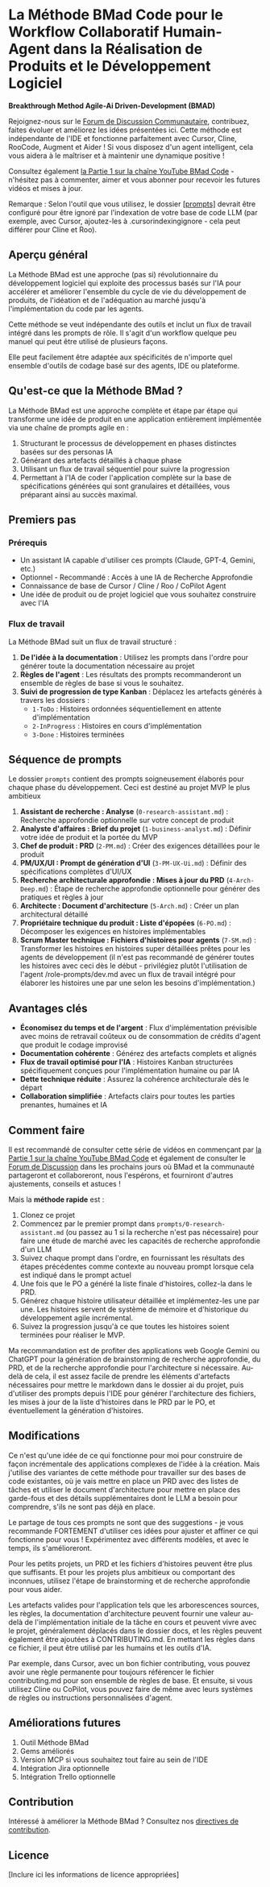 # La Méthode BMad Code pour le Workflow Collaboratif Humain-Agent dans la Réalisation de Produits et le Développement Logiciel

**Breakthrough Method Agile-Ai Driven-Development (BMAD)**

Rejoignez-nous sur le [Forum de Discussion Communautaire](https://github.com/bmadcode/BMAD-METHOD/discussions), contribuez, faites évoluer et améliorez les idées présentées ici. Cette méthode est indépendante de l'IDE et fonctionne parfaitement avec Cursor, Cline, RooCode, Augment et Aider ! Si vous disposez d'un agent intelligent, cela vous aidera à le maîtriser et à maintenir une dynamique positive !

Consultez également [la Partie 1 sur la chaîne YouTube BMad Code](https://youtu.be/JbhiLUY_V2U) - n'hésitez pas à commenter, aimer et vous abonner pour recevoir les futures vidéos et mises à jour.

Remarque : Selon l'outil que vous utilisez, le dossier [[prompts]](./ai-pm/prompts/) devrait être configuré pour être ignoré par l'indexation de votre base de code LLM (par exemple, avec Cursor, ajoutez-les à .cursorindexingignore - cela peut différer pour Cline et Roo).

## Aperçu général

La Méthode BMad est une approche (pas si) révolutionnaire du développement logiciel qui exploite des processus basés sur l'IA pour accélérer et améliorer l'ensemble du cycle de vie du développement de produits, de l'idéation et de l'adéquation au marché jusqu'à l'implémentation du code par les agents.

Cette méthode se veut indépendante des outils et inclut un flux de travail intégré dans les prompts de rôle. Il s'agit d'un workflow quelque peu manuel qui peut être utilisé de plusieurs façons.

Elle peut facilement être adaptée aux spécificités de n'importe quel ensemble d'outils de codage basé sur des agents, IDE ou plateforme.

## Qu'est-ce que la Méthode BMad ?

La Méthode BMad est une approche complète et étape par étape qui transforme une idée de produit en une application entièrement implémentée via une chaîne de prompts agile en :

1. Structurant le processus de développement en phases distinctes basées sur des personas IA
2. Générant des artefacts détaillés à chaque phase
3. Utilisant un flux de travail séquentiel pour suivre la progression
4. Permettant à l'IA de coder l'application complète sur la base de spécifications générées qui sont granulaires et détaillées, vous préparant ainsi au succès maximal.

## Premiers pas

### Prérequis

- Un assistant IA capable d'utiliser ces prompts (Claude, GPT-4, Gemini, etc.)
- Optionnel - Recommandé : Accès à une IA de Recherche Approfondie
- Connaissance de base de Cursor / Cline / Roo / CoPilot Agent
- Une idée de produit ou de projet logiciel que vous souhaitez construire avec l'IA

### Flux de travail

La Méthode BMad suit un flux de travail structuré :

1. **De l'idée à la documentation** : Utilisez les prompts dans l'ordre pour générer toute la documentation nécessaire au projet
2. **Règles de l'agent** : Les résultats des prompts recommanderont un ensemble de règles de base si vous le souhaitez.
3. **Suivi de progression de type Kanban** : Déplacez les artefacts générés à travers les dossiers :
   - `1-ToDo` : Histoires ordonnées séquentiellement en attente d'implémentation
   - `2-InProgress` : Histoires en cours d'implémentation
   - `3-Done` : Histoires terminées

## Séquence de prompts

Le dossier `prompts` contient des prompts soigneusement élaborés pour chaque phase du développement.
Ceci est destiné au projet MVP le plus ambitieux

1. **Assistant de recherche : Analyse** (`0-research-assistant.md`) : Recherche approfondie optionnelle sur votre concept de produit
2. **Analyste d'affaires : Brief du projet** (`1-business-analyst.md`) : Définir votre idée de produit et la portée du MVP
3. **Chef de produit : PRD** (`2-PM.md`) : Créer des exigences détaillées pour le produit
4. **PM/UX/UI : Prompt de génération d'UI** (`3-PM-UX-Ui.md`) : Définir des spécifications complètes d'UI/UX
5. **Recherche architecturale approfondie : Mises à jour du PRD** (`4-Arch-Deep.md`) : Étape de recherche approfondie optionnelle pour générer des pratiques et règles à jour
6. **Architecte : Document d'architecture** (`5-Arch.md`) : Créer un plan architectural détaillé
7. **Propriétaire technique du produit : Liste d'épopées** (`6-PO.md`) : Décomposer les exigences en histoires implémentables
8. **Scrum Master technique : Fichiers d'histoires pour agents** (`7-SM.md`) : Transformer les histoires en histoires super détaillées prêtes pour les agents de développement (il n'est pas recommandé de générer toutes les histoires avec ceci dès le début - privilégiez plutôt l'utilisation de l'agent /role-prompts/dev.md avec un flux de travail intégré pour élaborer les histoires une par une selon les besoins d'implémentation.)

## Avantages clés

- **Économisez du temps et de l'argent** : Flux d'implémentation prévisible avec moins de retravail coûteux ou de consommation de crédits d'agent que produit le codage improvisé
- **Documentation cohérente** : Générez des artefacts complets et alignés
- **Flux de travail optimisé pour l'IA** : Histoires Kanban structurées spécifiquement conçues pour l'implémentation humaine ou par IA
- **Dette technique réduite** : Assurez la cohérence architecturale dès le départ
- **Collaboration simplifiée** : Artefacts clairs pour toutes les parties prenantes, humaines et IA

## Comment faire

Il est recommandé de consulter cette série de vidéos en commençant par [la Partie 1 sur la chaîne YouTube BMad Code](https://youtu.be/JbhiLUY_V2U) et également de consulter le [Forum de Discussion](https://github.com/bmadcode/BMAD-METHOD/discussions) dans les prochains jours où BMad et la communauté partageront et collaboreront, nous l'espérons, et fourniront d'autres ajustements, conseils et astuces !

Mais la **méthode rapide** est :

1. Clonez ce projet
2. Commencez par le premier prompt dans `prompts/0-research-assistant.md` (ou passez au 1 si la recherche n'est pas nécessaire) pour faire une étude de marché avec les capacités de recherche approfondie d'un LLM
3. Suivez chaque prompt dans l'ordre, en fournissant les résultats des étapes précédentes comme contexte au nouveau prompt lorsque cela est indiqué dans le prompt actuel
4. Une fois que le PO a généré la liste finale d'histoires, collez-la dans le PRD.
5. Générez chaque histoire utilisateur détaillée et implémentez-les une par une. Les histoires servent de système de mémoire et d'historique du développement agile incrémental.
6. Suivez la progression jusqu'à ce que toutes les histoires soient terminées pour réaliser le MVP.

Ma recommandation est de profiter des applications web Google Gemini ou ChatGPT pour la génération de brainstorming de recherche approfondie, du PRD, et de la recherche approfondie pour l'architecture si nécessaire. Au-delà de cela, il est assez facile de prendre les éléments d'artefacts nécessaires pour mettre le markdown dans le dossier ai du projet, puis d'utiliser des prompts depuis l'IDE pour générer l'architecture des fichiers, les mises à jour de la liste d'histoires dans le PRD par le PO, et éventuellement la génération d'histoires.

## Modifications

Ce n'est qu'une idée de ce qui fonctionne pour moi pour construire de façon incrémentale des applications complexes de l'idée à la création. Mais j'utilise des variantes de cette méthode pour travailler sur des bases de code existantes, où je vais mettre en place un PRD avec des listes de tâches et utiliser le document d'architecture pour mettre en place des garde-fous et des détails supplémentaires dont le LLM a besoin pour comprendre, s'ils ne sont pas déjà en place.

Le partage de tous ces prompts ne sont que des suggestions - je vous recommande FORTEMENT d'utiliser ces idées pour ajuster et affiner ce qui fonctionne pour vous ! Expérimentez avec différents modèles, et avec le temps, ils s'amélioreront.

Pour les petits projets, un PRD et les fichiers d'histoires peuvent être plus que suffisants. Et pour les projets plus ambitieux ou comportant des inconnues, utilisez l'étape de brainstorming et de recherche approfondie pour vous aider.

Les artefacts valides pour l'application tels que les arborescences sources, les règles, la documentation d'architecture peuvent fournir une valeur au-delà de l'implémentation initiale de la tâche en cours et peuvent vivre avec le projet, généralement déplacés dans le dossier docs, et les règles peuvent également être ajoutées à CONTRIBUTING.md. En mettant les règles dans ce fichier, il peut être utilisé par les humains et les outils d'IA.

Par exemple, dans Cursor, avec un bon fichier contributing, vous pouvez avoir une règle permanente pour toujours référencer le fichier contributing.md pour son ensemble de règles de base. Et ensuite, si vous utilisez Cline ou CoPilot, vous pouvez faire de même avec leurs systèmes de règles ou instructions personnalisées d'agent.

## Améliorations futures

1. Outil Méthode BMad
2. Gems améliorés
3. Version MCP si vous souhaitez tout faire au sein de l'IDE
4. Intégration Jira optionnelle
5. Intégration Trello optionnelle

## Contribution

Intéressé à améliorer la Méthode BMad ? Consultez nos [directives de contribution](CONTRIBUTING.md).

## Licence

[Inclure ici les informations de licence appropriées]
